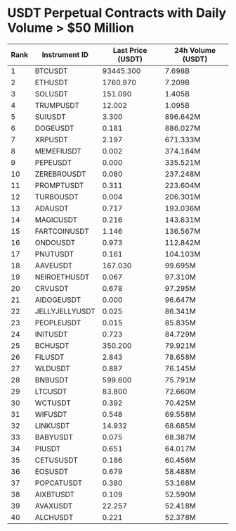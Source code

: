 # USDT Perpetual Contracts with Daily Volume > $50 Million

| Rank | Instrument ID | Last Price (USDT) | 24h Volume (USDT) |
|------|---------------|-------------------|-------------------|
| 1 | BTCUSDT | 93445.300 | 7.698B |
| 2 | ETHUSDT | 1760.970 | 7.209B |
| 3 | SOLUSDT | 151.090 | 1.405B |
| 4 | TRUMPUSDT | 12.002 | 1.095B |
| 5 | SUIUSDT | 3.300 | 896.642M |
| 6 | DOGEUSDT | 0.181 | 886.027M |
| 7 | XRPUSDT | 2.197 | 671.333M |
| 8 | MEMEFIUSDT | 0.002 | 374.184M |
| 9 | PEPEUSDT | 0.000 | 335.521M |
| 10 | ZEREBROUSDT | 0.080 | 237.248M |
| 11 | PROMPTUSDT | 0.311 | 223.604M |
| 12 | TURBOUSDT | 0.004 | 206.301M |
| 13 | ADAUSDT | 0.717 | 193.036M |
| 14 | MAGICUSDT | 0.216 | 143.631M |
| 15 | FARTCOINUSDT | 1.146 | 136.567M |
| 16 | ONDOUSDT | 0.973 | 112.842M |
| 17 | PNUTUSDT | 0.161 | 104.103M |
| 18 | AAVEUSDT | 167.030 | 99.695M |
| 19 | NEIROETHUSDT | 0.067 | 97.310M |
| 20 | CRVUSDT | 0.678 | 97.295M |
| 21 | AIDOGEUSDT | 0.000 | 96.647M |
| 22 | JELLYJELLYUSDT | 0.025 | 86.341M |
| 23 | PEOPLEUSDT | 0.015 | 85.835M |
| 24 | INITUSDT | 0.723 | 84.729M |
| 25 | BCHUSDT | 350.200 | 79.921M |
| 26 | FILUSDT | 2.843 | 78.658M |
| 27 | WLDUSDT | 0.887 | 76.145M |
| 28 | BNBUSDT | 599.600 | 75.791M |
| 29 | LTCUSDT | 83.800 | 72.660M |
| 30 | WCTUSDT | 0.392 | 70.425M |
| 31 | WIFUSDT | 0.548 | 69.558M |
| 32 | LINKUSDT | 14.932 | 68.685M |
| 33 | BABYUSDT | 0.075 | 68.387M |
| 34 | PIUSDT | 0.651 | 64.017M |
| 35 | CETUSUSDT | 0.186 | 60.456M |
| 36 | EOSUSDT | 0.679 | 58.488M |
| 37 | POPCATUSDT | 0.380 | 53.168M |
| 38 | AIXBTUSDT | 0.109 | 52.590M |
| 39 | AVAXUSDT | 22.257 | 52.418M |
| 40 | ALCHUSDT | 0.221 | 52.378M |
